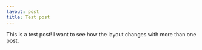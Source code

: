 ```yaml
---
layout: post
title: Test post
---
```


This is a test post! I want to see how the layout changes with more than one post.
